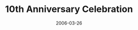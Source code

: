 ---
layout: message
category: message
series: "10th Anniversary"
title: "10th Anniversary Celebration"
date: 2006-03-26
message_id: 76
---